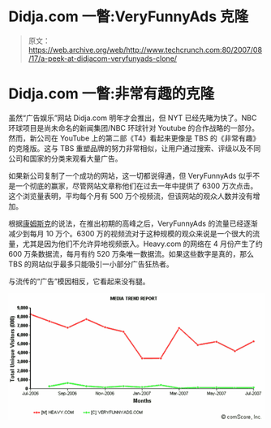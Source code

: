 # Didja.com 一瞥:VeryFunnyAds 克隆 

> 原文：<https://web.archive.org/web/http://www.techcrunch.com:80/2007/08/17/a-peek-at-didjacom-veryfunyads-clone/>

# Didja.com 一瞥:非常有趣的克隆

虽然“广告娱乐”网站 Didja.com 明年才会推出，但 NYT 已经先睹为快了。NBC 环球项目是尚未命名的新闻集团/NBC 环球针对 Youtube 的合作战略的一部分。然而，新公司在 YouTube 上的第二部《T4》看起来更像是 TBS 的《非常有趣》的克隆版。这与 TBS 重塑品牌的努力非常相似，让用户通过搜索、评级以及不同公司和国家的分类来观看大量广告。

如果新公司复制了一个成功的网站，这一切都说得通，但 VeryFunnyAds 似乎不是一个彻底的赢家，尽管网站文章称他们在过去一年中提供了 6300 万次点击。这个浏览量表明，平均每个月有 500 万个视频流，但该网站的观众人数并没有增加。

根据[康姆斯克](https://web.archive.org/web/20230126130254/http://comscore.com/)的说法，在推出初期的高峰之后，VeryFunnyAds 的流量已经逐渐减少到每月 10 万个。6300 万的视频流对于这种规模的观众来说是一个很大的流量，尤其是因为他们不允许异地视频嵌入。Heavy.com 的网络在 4 月份产生了约 600 万条数据流，每月有约 520 万条唯一数据流。如果这些数字是真的，那么 TBS 的网站似乎最多只能吸引一小部分广告狂热者。

与流传的“广告”模因相反，它看起来没有腿。

![notveryfunnystats.png](img/42fcc1e7191556044ea1715e528081c6.png)